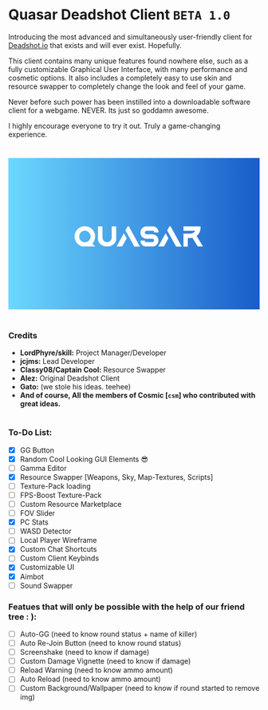 # Quasar Deadshot Client `BETA 1.0`

Introducing the most advanced and simultaneously user-friendly client for [Deadshot.io](https://deadshot.io/) that exists and will ever exist. Hopefully.

This client contains many unique features found nowhere else, such as a fully customizable Graphical User Interface, with many performance and cosmetic options. It also includes a completely easy to use skin and resource swapper to completely change the look and feel of your game. 

Never before such power has been instilled into a downloadable software client for a webgame. NEVER. Its just so goddamn awesome.

I highly encourage everyone to try it out. Truly a game-changing experience.
 
# 
![Splash Screen Logo](splash.png)
#

### Credits

* **LordPhyre/skill:** Project Manager/Developer
* **jcjms:** Lead Developer
* **Classy08/Captain Cool:** Resource Swapper
* **Alez:** Original Deadshot Client
* **Gato:** (we stole his ideas. teehee)
* **And of course, All the members of Cosmic [`csm`] who contributed with great ideas.**

#

### To-Do List:
- [x] GG Button
- [x] Random Cool Looking GUI Elements 😎
- [ ] Gamma Editor
- [x] Resource Swapper [Weapons, Sky, Map-Textures, Scripts]
- [ ] Texture-Pack loading
- [ ] FPS-Boost Texture-Pack
- [ ] Custom Resource Marketplace
- [ ] FOV Slider
- [x] PC Stats
- [ ] WASD Detector
- [ ] Local Player Wireframe
- [x] Custom Chat Shortcuts
- [ ] Custom Client Keybinds
- [x] Customizable UI
- [x] Aimbot
- [ ] Sound Swapper

### Featues that will only be possible with the help of our friend tree : ):
- [ ] Auto-GG (need to know round status + name of killer)
- [ ] Auto Re-Join Button (need to know round status)
- [ ] Screenshake (need to know if damage)
- [ ] Custom Damage Vignette (need to know if damage)
- [ ] Reload Warning (need to know ammo amount)
- [ ] Auto Reload (need to know ammo amount)
- [ ] Custom Background/Wallpaper (need to know if round started to remove img)